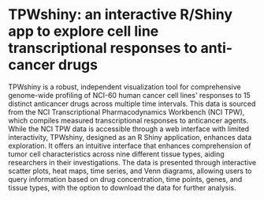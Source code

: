 # TPWshiny: an interactive R/Shiny app to explore cell line transcriptional responses to anti-cancer drugs
TPWshiny is a robust, independent visualization tool for comprehensive genome-wide profiling of NCI-60 human cancer cell lines' responses to 15 distinct anticancer drugs across multiple time intervals. This data is sourced from the NCI Transcriptional Pharmacodynamics Workbench (NCI TPW), which compiles measured transcriptional responses to anticancer agents. While the NCI TPW data is accessible through a web interface with limited interactivity, TPWshiny, designed as an R Shiny application, enhances data exploration. It offers an intuitive interface that enhances comprehension of tumor cell characteristics across nine different tissue types, aiding researchers in their investigations. The data is presented through interactive scatter plots, heat maps, time series, and Venn diagrams, allowing users to query information based on drug concentration, time points, genes, and tissue types, with the option to download the data for further analysis.
